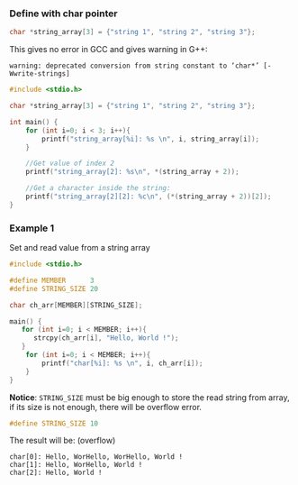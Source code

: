 ### Define with char pointer

```c
char *string_array[3] = {"string 1", "string 2", "string 3"};
```

This gives no error in GCC and gives warning in G++:

```
warning: deprecated conversion from string constant to ‘char*’ [-Wwrite-strings]
```

```c
#include <stdio.h>

char *string_array[3] = {"string 1", "string 2", "string 3"};

int main() {
	for (int i=0; i < 3; i++){
		printf("string_array[%i]: %s \n", i, string_array[i]);
	}

	//Get value of index 2
	printf("string_array[2]: %s\n", *(string_array + 2));

	//Get a character inside the string: 
	printf("string_array[2][2]: %c\n", (*(string_array + 2))[2]);
}
```

### Example 1

Set and read value from a string array

```c
#include <stdio.h>

#define MEMBER      3
#define STRING_SIZE 20

char ch_arr[MEMBER][STRING_SIZE];

main() {
   for (int i=0; i < MEMBER; i++){
      strcpy(ch_arr[i], "Hello, World !");
   }
	for (int i=0; i < MEMBER; i++){
		printf("char[%i]: %s \n", i, ch_arr[i]);
	}
}
```

**Notice**: ``STRING_SIZE`` must be big enough to store the read string from array, if its size is not enough, there will be overflow error.

```c
#define STRING_SIZE 10
```

The result will be: (overflow)

```
char[0]: Hello, WorHello, WorHello, World ! 
char[1]: Hello, WorHello, World ! 
char[2]: Hello, World ! 
```
